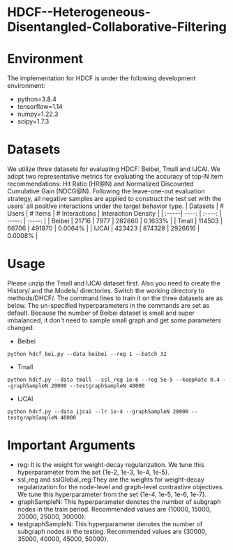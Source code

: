 # HDCF--Heterogeneous-Disentangled-Collaborative-Filtering

# Environment
The implementation for HDCF is under the following development environment:
- python=3.8.4
- tensorflow=1.14
- numpy=1.22.3
- scipy=1.7.3


# Datasets
We utilize three datasets for evaluating HDCF: Beibei, Tmall and IJCAI. We adopt two representative metrics for evaluating the accuracy of top-N item recommendations: Hit Ratio (HR@N) and Normalized Discounted Cumulative Gain (NDCG@N). Following the leave-one-out evaluation strategy, all negative samples are applied to construct the test set with the users’ all positive interactions under the target behavior type. 
| Datasets | # Users | # Items | # Interactions	| Interaction Density |
| :-----| ----: | :----: | :----: | :----: |
| Beibei | 21716 | 7977 | 282860 | 0.1633% |
| Tmall | 114503 | 66706 | 491870  | 0.0064% |
| IJCAI | 423423 | 874328 | 2926616 | 0.0008% |


# Usage
Please unzip the Tmall and IJCAI dataset first. Also you need to create the History/ and the Models/ directories. Switch the working directory to methods/DHCF/. The command lines to train it on the three datasets are as below. The un-specified hyperparameters in the commands are set as default. Because the number of Beibei dataset is small and super imbalanced, it don't need to sample small graph and get some parameters changed. 
- Beibei
```
python hdcf_bei.py --data beibei --reg 1 --batch 32 
```
- Tmall
```
python hdcf.py --data tmall --ssl_reg 1e-6 --reg 5e-5 --keepRate 0.4 --graphSampleN 20000 --testgraphSampleN 40000
```
- IJCAI
```
python hdcf.py --data ijcai --lr 1e-4 --graphSampleN 20000 --testgraphSampleN 40000
```


# Important Arguments
- reg: It is the weight for weight-decay regularization. We tune this hyperparameter from the set {1e-2, 1e-3, 1e-4, 1e-5}.
- ssl_reg and sslGlobal_reg:They are the weights for weight-decay regularization for the node-level and graph-level contrastive objectives. We tune this hyperparameter from the set {1e-4, 1e-5, 1e-6, 1e-7}.
- graphSampleN: This hyperparameter denotes the number of subgraph nodes in the train period. Recommended values are {10000, 15000, 20000, 25000, 30000}.
- testgraphSampleN: This hyperparameter denotes the number of subgraph nodes in the testing. Recommended values are {30000, 35000, 40000, 45000, 50000}.
